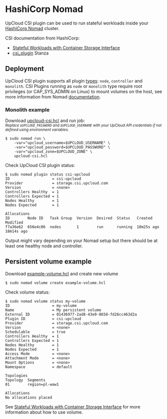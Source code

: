 # HashiCorp Nomad
UpCloud CSI plugin can be used to run stateful workloads inside your [HashiCorp Nomad](https://www.nomadproject.io/) cluster.  

CSI documentation from HashiCorp:  
- [Stateful Workloads with Container Storage Interface](https://learn.hashicorp.com/tutorials/nomad/stateful-workloads-csi-volumes?in=nomad/stateful-workloads)
- [csi_plugin](https://developer.hashicorp.com/nomad/docs/job-specification/csi_plugin) Stanza


## Deployment

UpCloud CSI plugin supports all plugin [types](https://developer.hashicorp.com/nomad/docs/job-specification/csi_plugin#type): `node`, `controller` and `monolith`. CSI Plugins running as `node` or `monolith` type require root privileges (or CAP_SYS_ADMIN on Linux) to mount volumes on the host, see more information from Nomad [documentation](https://learn.hashicorp.com/tutorials/nomad/stateful-workloads-csi-volumes?in=nomad/stateful-workloads).  

### Monolith example
Download [upcloud-csi.hcl](upcloud-csi.hcl) and run job:  
<sub>_Replace `$UPCLOUD_PASSWORD` and `$UPCLOUD_USERNAME` with your UpCloud API credentials if not defined using environment variables._</sub>
```shell
$ sudo nomad run \
    -var="upcloud_username=$UPCLOUD_USERNAME" \
    -var="upcloud_password=$UPCLOUD_PASSWORD" \
    -var="upcloud_zone=$UPCLOUD_ZONE" \
    upcloud-csi.hcl
```
Check UpCloud CSI plugin status:
```shell
$ sudo nomad plugin status csi-upcloud 
ID                   = csi-upcloud
Provider             = storage.csi.upcloud.com
Version              = <none>
Controllers Healthy  = 1
Controllers Expected = 1
Nodes Healthy        = 1
Nodes Expected       = 1

Allocations
ID        Node ID   Task Group  Version  Desired  Status   Created     Modified
f7a36e62  656e4c06  nodes       1        run      running  18m25s ago  18m14s ago
```
Output might vary depending on your Nomad setup but there should be at least one healthy node and controller.

## Persistent volume example
Download [example-volume.hcl](example-volume.hcl) and create new volume
```shell
$ sudo nomad volume create example-volume.hcl
```
Check volume status:
```shell
$ sudo nomad volume status my-volume 
ID                   = my-volume
Name                 = My persistent volume
External ID          = 01436977-2ad8-43e9-8658-fd26cc463d2a
Plugin ID            = csi-upcloud
Provider             = storage.csi.upcloud.com
Version              = <none>
Schedulable          = true
Controllers Healthy  = 1
Controllers Expected = 1
Nodes Healthy        = 1
Nodes Expected       = 1
Access Mode          = <none>
Attachment Mode      = <none>
Mount Options        = <none>
Namespace            = default

Topologies
Topology  Segments
01        region=pl-waw1

Allocations
No allocations placed
```

See [Stateful Workloads with Container Storage Interface](https://learn.hashicorp.com/tutorials/nomad/stateful-workloads-csi-volumes?in=nomad/stateful-workloads) for more information about how to use volume.